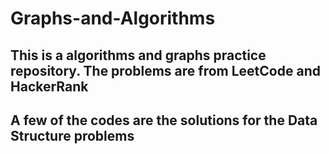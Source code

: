 # Graphs-and-Algorithms
## This is a algorithms and graphs practice repository. The problems are from LeetCode and HackerRank <br>
## A few of the codes are the solutions for the Data Structure problems
